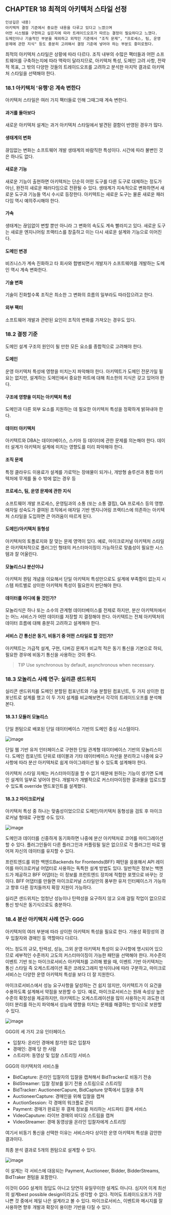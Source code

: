 ## CHAPTER 18 최적의 아키텍처 스타일 선정

```
인상깊은 내용)
아키텍처 결정 기준에서 중요한 내용을 다루고 있다고 느꼈으며
어떤 시스템을 구현하고 싶은지에 따라 트레이드오프가 따르는 결정이 필요하다고 느꼈다.
도메인이나 기술적인 부분을 제외하고 외적인 기준에서 "조직 문제", "프로세스, 팀, 운영 문제에 관한 지식" 등도 충분히 고려해서 결정 기준에 넣어야 하는 부분도 흥미로웠다.
```

최적의 아키텍처 스타일은 상황에 따라 다르다. 조직 내부의 수많은 팩터들과 어떤 소프트웨어를 구축하는지에 따라 맥락이 달라지므로, 아키텍처 특성, 도메인 고려 사항, 전략적 목표, 그 밖의 다양한 것들의 트레이드오프를 고려하고 분석한 마지막 결과로 아키텍처 스타일을 선택해야 한다.

### 18.1 아키텍처 '유행'은 계속 변한다

아키텍처 스타일은 여러 가지 팩터들로 인해 그때그때 계속 변한다.

#### 과거를 돌아보다

새로운 아키텍처 설계는 과거 아키텍처 스타일에서 발견된 결함이 반영된 경우가 많다. 

#### 생태계의 변화

끊임없는 변화는 소프트웨어 개발 생태계의 바람직한 특성이다. 시간에 따라 불변인 것은 하나도 없다.

#### 새로운 기능

새로운 기능이 출현하면 아키텍처는 단순히 어떤 도구를 다른 도구로 대체하는 정도가 아닌, 완전히 새로운 패러다임으로 전환될 수 있다. 생태계가 지속적으로 변화하면서 새로운 도구과 기능들 역시 수시로 등장한다. 아키텍트는 새로운 도구는 물론 새로운 패러다임 역시 예의주시해야 한다.

#### 가속

생태계는 끊임없이 변할 뿐만 아니라 그 변화의 속도도 계속 빨라지고 있다. 새로운 도구는 새로운 엔지니어링 프랙티스를 창출하고 이는 다시 새로운 설계와 기능으로 이어진다.

#### 도메인 변경

비즈니스가 계속 진화하고 타 회사와 합병되면서 개발자가 소프트웨어를 개발하는 도메인 역시 계속 변화한다.

#### 기술 변화

기술이 진화할수록 조직은 최소한 그 변화의 흐름의 일부라도 따라잡으려고 한다.

#### 외부 팩터

소프트웨어 개발과 관련된 요인이 조직의 변화를 가져오는 경우도 있다.

### 18.2 결정 기준

도메인 설계 구조의 원인이 될 만한 모든 요소를 종합적으로 고려해야 한다. 

#### 도메인

운영 아키텍처 특성에 영향을 미치는지 파악해야 한다. 아키텍트가 도메인 전문가일 필요는 없지만, 설계하는 도메인에서 중요한 파트에 대해 최소한의 지식은 갖고 있어야 한다.

#### 구조에 영향을 미치는 아키텍처 특성

도메인과 다른 외부 요소를 지원하는 데 필요한 아키텍처 특성을 정확하게 밝혀내야 한다.

#### 데이터 아키텍처

아키텍트와 DBA는 데이터베이스, 스키마 등 데이터에 관한 문제를 의논해야 한다. 데이터 설계가 아키텍처 설계에 미치는 영향도를 미리 파악해야 한다.

#### 조직 문제

특정 클라우드 이용료가 설계를 가로막는 장애물이 되거나, 개방형 솔루션과 통합 아키텍처에 무게를 둘 수 밖에 없는 경우 등

#### 프로세스, 팀, 운영 문제에 관한 지식

소프트웨어 개발 프로세스, 운영팀과의 소통 (또는 소통 결핍), QA 프로세스 등의 영향. 애자일 성숙도가 결여된 조직에서 애자일 기반 엔지니어링 프랙티스에 의존하는 아키텍처 스타일을 도입하면 큰 어려움이 따르게 된다.

#### 도메인/아키텍처 동형성

아키텍처의 토폴로지와 잘 맞는 문제 영역이 있다. 예로, 마이크로커널 아키텍처 스타일은 아키텍처적으로 플러그인 형태의 커스터마이징이 가능하므로 맞춤성이 필요한 시스템과 잘 어울린다.

#### 모놀리스냐 분산이냐

아키텍처 퀀텀 개념을 이요해서 단일 아키텍처 특성만으로도 설계에 부족함이 없는지 시스템 파트별로 상이한 아키텍처 특성이 필요한지 판단해야 한다.

#### 데이터를 어디에 둘 것인가?

모놀리식은 하나 또는 소수의 관계형 데이터베이스를 전제로 하지만, 분산 아키텍처에서는 어느 서비스가 어떤 데이터를 저장할 지 결정해야 한다. 아키텍트는 전체 아키텍처의 데이터 흐름에 대해 충분히 고려하고 설계해야 한다.

#### 서비스 간 통신은 동기, 비동기 중 어떤 스타일로 할 것인가?

아키텍트는 가급적 설계, 구현, 디버깅 문제가 비교적 적은 동기 통신을 기본으로 하되, 필요한 경우에 비동기 통신을 사용하는 것이 좋다.

> TIP Use synchronous by default, asynchronous when necessary.

### 18.3 모놀리스 사례 연구: 실리콘 샌드위치

실리콘 샌드위치를 도메인 분할된 컴포넌트와 기술 분할된 컴포넌트, 두 가지 상이한 컴포넌트로 설계를 했고 이 두 가지 설계를 비교해보면서 각각의 트레이드오프를 분석해 본다.

#### 18.3.1 모듈러 모놀리스

단일 퀀텀으로 배포된 단일 데이터베이스 기반의 도메인 중심 시스템이다.

![image](https://github.com/jongfeel/BookReview/assets/17442457/dda82217-1d65-4931-9d5b-07136036dcf6)

단일 웹 기반 유저 인터페이스로 구현한 단일 관계형 데이터베이스 기반의 모놀리스이다. 도메인 컴포넌트 단위로 테이블과 기타 데이터베이스 자산을 분리하고 나중에 요구사항에 따라 분산 아키텍처로 쉽게 마이그레이션 될 수 있도록 설계해야 한다.

아키텍처 스타일 자체는 커스터마이징을 할 수 없기 때문에 원하는 기능이 생기면 도메인 설계의 일부로 넣어야 한다. 개발자가 개별적으로 커스터마이징한 결과물을 업로드할 수 있도록 override 엔드포인트를 설계했다.

#### 18.3.2 마이크로커널

아키텍처 특성 중 하나는 맞춤성이었으므로 도메인/아키텍처 동형성을 검토 후 마이크로커널 형태로 구현할 수도 있다.

![image](https://github.com/jongfeel/BookReview/assets/17442457/0c4f8162-977f-4156-9aaf-da9f42cccaa9)

도메인과 데이터를 신중하게 동기화하면 나중에 분산 아키텍처로 코어를 마이그레이션 할 수 있다. 플러그인들이 다른 플러그인과 커플링될 일은 없으므로 각 플러그인 따로 떨어져 자신의 데이터를 유지할 수 있다.

프런트엔드를 위한 백엔드Backends for Frontends(BFF) 패턴을 응용해서 API 레이어를 마이크로커널 어댑터로 사용하는 독특한 설계 방법도 있다. 일반적은 정보는 백엔드가 제공하고 BFF 어댑터는 이 정보를 프런트엔드 장치에 적합한 포맷으로 바꾸는 것이다. BFF 어댑터를 만들면 마이크로커널 스타일만의 풍부한 유저 인터페이스가 가능하고 향후 다른 장치들까지 확장 지원이 가능하다.

실리콘 샌드위치는 엄청난 성능이나 탄력성을 요구하지 않고 오래 걸릴 작업이 없으므로 통신 방식은 동기식으로도 충분하다.

### 18.4 분산 아키텍처 사례 연구: GGG

아키텍처의 여러 부분에 따라 상이한 아키텍처 특성을 필요로 한다. 가용성 확장성의 경우 입찰자와 경매인 등 역할마다 다르다.

어느 정도의 규모, 탄력성, 성능, 그외 운영 아키텍처 특성이 요구사항에 명시되어 있으므로 세부적인 수준까지 고도의 커스터마이징이 가능한 패턴을 선택해야 한다.
저수준의 이벤트 기반 또는 마이크로서비스 아키텍처를 고려해 봤을 때, 이벤트 기반 아키텍처는 통신 스타일 즉 오케스트레이션 혹은 코레오그래피 방식이냐에 따라 구분하고,  마이크로서비스는 다양한 운영 아키텍처 특성을 보다 더 잘 지원한다.

마이크로서비스에서 성능 요구사항을 달성하는 건 쉽지 않지만, 아키텍트가 이 요건을 수용하도록 설계해서 약점을 보완할 수 있다. 예로, 마이크로서비스는 원래 속성상 높은 수준의 확장성을 제공하지만, 아키텍트는 오케스트레이션을 많이 사용하는지 과도한 데이터 분리를 하는지 파악해서 성능에 영향을 미치는 문제를 해결하는 방식으로 보완할 수 있다.

![image](https://github.com/jongfeel/BookReview/assets/17442457/7c1a0a03-a32a-48f0-9861-40086aac22b1)

GGG의 세 가지 고유 인터페이스

- 입찰자: 온라인 경매에 참가한 많은 입찰자
- 경매인: 경매 당 한 사람
- 스트리머: 동영상 및 입찰 스트리밍 서비스

GGG의 아키텍처의 서비스들

- BidCapture: 온라인 입찰자의 입찰을 캡쳐해서 BidTracker로 비동기 전송
- BidStreamer: 입찰 정보를 읽기 전용 스트림으로 스트리밍
- BidTracker: AuctioneerCapure, BidCapture 양쪽에서 입찰을 추적
- AuctioneerCapture: 경매인을 위해 입찰을 캡쳐
- AuctionSession: 각 경매의 워크플로 관리
- Payment: 경매가 완료된 후 결제 정보를 처리하는 서드파티 결제 서비스
- VideoCaputure: 라이브 경매의 비디오 스트림을 캡쳐
- VideoStreamer: 경매 동영상을 온라인 입찰자에게 스트리밍

여기서 비동기 통신을 선택한 이유는 서비스마다 상이한 운영 아키텍처 특성을 감안한 결과이다.

최종 분석 결과로 5개의 퀀텀으로 설계할 수 있다.

![image](https://github.com/jongfeel/BookReview/assets/17442457/0aa0a3cd-ca5c-4b11-bb03-9edf264984b7)

이 설계는 각 서비스에 대응되는 Payment, Auctioneer, Bidder, BidderStreams, BidTraker 퀀텀을 포함한다.

이것이 GGG 설계의 정답도 아니고 당연히 유일무이한 설계도 아니다. 심지어 이게 최선의 설계best possible design이라고도 생각할 수 없다. 적어도 트레이드오프가 가장 나쁜 것 중에서 제일 나은 설계라고 볼 수 있다. 마이크로서비스, 이벤트와 메시지를 잘 사용하면  향후 개발과 확장이 용이한 기반을 다질 수 있다.